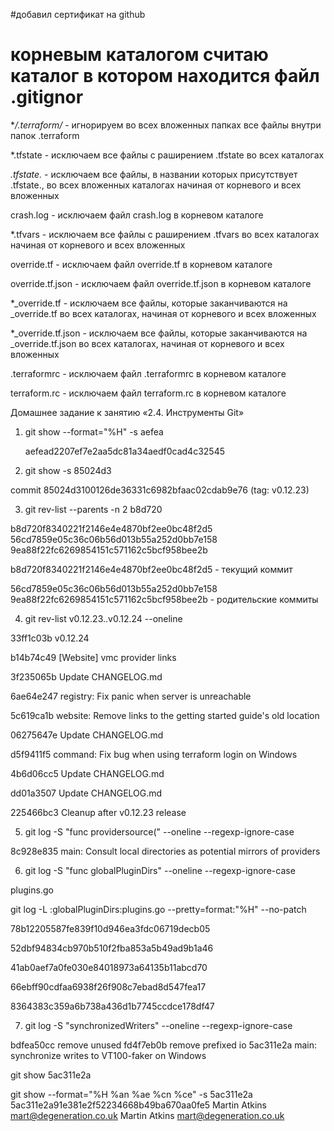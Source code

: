 #добавил сертификат на github
# корневым каталогом считаю каталог в котором находится файл .gitignor
**/.terraform/* - игнорируем во всех вложенных папках все файлы внутри папок .terraform

*.tfstate	- исключаем все файлы с раширением .tfstate во всех каталогах 

*.tfstate.* - исключаем все файлы, в названии которых присутствует .tfstate., 
во всех вложенных каталогах начиная от корневого и всех вложенных

crash.log - исключаем файл crash.log в корневом каталоге

*.tfvars - исключаем все файлы с раширением .tfvars во всех каталогах начиная от корневого и всех вложенных

override.tf	- исключаем файл override.tf в корневом каталоге

override.tf.json - исключаем файл override.tf.json в корневом каталоге

*_override.tf	- исключаем все файлы, которые заканчиваются на _override.tf во всех каталогах, 
начиная от корневого и всех вложенных

*_override.tf.json - исключаем все файлы, которые заканчиваются на _override.tf.json  во всех каталогах, 
начиная от корневого и всех вложенных

.terraformrc - исключаем файл  .terraformrc в корневом каталоге

terraform.rc - исключаем файл  terraform.rc в корневом каталоге 

Домашнее задание к занятию «2.4. Инструменты Git»

1) git show --format="%H" -s aefea

	aefead2207ef7e2aa5dc81a34aedf0cad4c32545
2) git show -s 85024d3

commit 85024d3100126de36331c6982bfaac02cdab9e76 (tag: v0.12.23)

3) git rev-list --parents -n 2 b8d720


b8d720f8340221f2146e4e4870bf2ee0bc48f2d5 56cd7859e05c36c06b56d013b55a252d0bb7e158 9ea88f22fc6269854151c571162c5bcf958bee2b


b8d720f8340221f2146e4e4870bf2ee0bc48f2d5 - текущий коммит


56cd7859e05c36c06b56d013b55a252d0bb7e158 9ea88f22fc6269854151c571162c5bcf958bee2b - родительские коммиты 

4) git rev-list v0.12.23..v0.12.24 --oneline 

33ff1c03b v0.12.24

b14b74c49 [Website] vmc provider links

3f235065b Update CHANGELOG.md

6ae64e247 registry: Fix panic when server is unreachable

5c619ca1b website: Remove links to the getting started guide's old location

06275647e Update CHANGELOG.md

d5f9411f5 command: Fix bug when using terraform login on Windows

4b6d06cc5 Update CHANGELOG.md

dd01a3507 Update CHANGELOG.md

225466bc3 Cleanup after v0.12.23 release

5) git log -S "func providersource("  --oneline --regexp-ignore-case

8c928e835 main: Consult local directories as potential mirrors of providers

6) git log -S "func globalPluginDirs"  --oneline --regexp-ignore-case

plugins.go

git log -L :globalPluginDirs:plugins.go --pretty=format:"%H" --no-patch

78b12205587fe839f10d946ea3fdc06719decb05

52dbf94834cb970b510f2fba853a5b49ad9b1a46

41ab0aef7a0fe030e84018973a64135b11abcd70

66ebff90cdfaa6938f26f908c7ebad8d547fea17

8364383c359a6b738a436d1b7745ccdce178df47

7) git log -S "synchronizedWriters"  --oneline --regexp-ignore-case

bdfea50cc remove unused
fd4f7eb0b remove prefixed io
5ac311e2a main: synchronize writes to VT100-faker on Windows

git show 5ac311e2a

git show --format="%H %an %ae %cn %ce" -s 5ac311e2a
5ac311e2a91e381e2f52234668b49ba670aa0fe5 Martin Atkins mart@degeneration.co.uk Martin Atkins mart@degeneration.co.uk